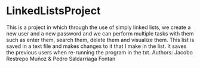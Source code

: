 # LinkedListsProject
This is a project in which through the use of simply linked lists, we create a new user and a new password and we can perform multiple tasks with them such as enter them, search them, delete them and visualize them. This list is saved in a text file and makes changes to it that I make in the list. It saves the previous users when re-running the program in the txt.
Authors: Jacobo Restrepo Muñoz & Pedro Saldarriaga Fontan
